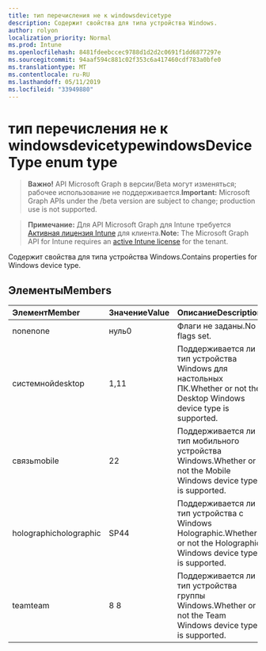 ```yaml
---
title: тип перечисления не к windowsdevicetype
description: Содержит свойства для типа устройства Windows.
author: rolyon
localization_priority: Normal
ms.prod: Intune
ms.openlocfilehash: 8481fdeebccec9788d1d2d2c0691f1dd6877297e
ms.sourcegitcommit: 94aaf594c881c02f353c6a417460cdf783a0bfe0
ms.translationtype: MT
ms.contentlocale: ru-RU
ms.lasthandoff: 05/11/2019
ms.locfileid: "33949880"
---
```

# <a name="windowsdevicetype-enum-type"></a><span data-ttu-id="d0a1b-103">тип перечисления не к windowsdevicetype</span><span class="sxs-lookup"><span data-stu-id="d0a1b-103">windowsDeviceType enum type</span></span>

> <span data-ttu-id="d0a1b-104">**Важно!** API Microsoft Graph в версии/Beta могут изменяться; рабочее использование не поддерживается.</span><span class="sxs-lookup"><span data-stu-id="d0a1b-104">**Important:** Microsoft Graph APIs under the /beta version are subject to change; production use is not supported.</span></span>

> <span data-ttu-id="d0a1b-105">**Примечание:** Для API Microsoft Graph для Intune требуется [Активная лицензия Intune](https://go.microsoft.com/fwlink/?linkid=839381) для клиента.</span><span class="sxs-lookup"><span data-stu-id="d0a1b-105">**Note:** The Microsoft Graph API for Intune requires an [active Intune license](https://go.microsoft.com/fwlink/?linkid=839381) for the tenant.</span></span>

<span data-ttu-id="d0a1b-106">Содержит свойства для типа устройства Windows.</span><span class="sxs-lookup"><span data-stu-id="d0a1b-106">Contains properties for Windows device type.</span></span>

## <a name="members"></a><span data-ttu-id="d0a1b-107">Элементы</span><span class="sxs-lookup"><span data-stu-id="d0a1b-107">Members</span></span>
|<span data-ttu-id="d0a1b-108">Элемент</span><span class="sxs-lookup"><span data-stu-id="d0a1b-108">Member</span></span>|<span data-ttu-id="d0a1b-109">Значение</span><span class="sxs-lookup"><span data-stu-id="d0a1b-109">Value</span></span>|<span data-ttu-id="d0a1b-110">Описание</span><span class="sxs-lookup"><span data-stu-id="d0a1b-110">Description</span></span>|
|:---|:---|:---|
|<span data-ttu-id="d0a1b-111">none</span><span class="sxs-lookup"><span data-stu-id="d0a1b-111">none</span></span>|<span data-ttu-id="d0a1b-112">нуль</span><span class="sxs-lookup"><span data-stu-id="d0a1b-112">0</span></span>|<span data-ttu-id="d0a1b-113">Флаги не заданы.</span><span class="sxs-lookup"><span data-stu-id="d0a1b-113">No flags set.</span></span>|
|<span data-ttu-id="d0a1b-114">системной</span><span class="sxs-lookup"><span data-stu-id="d0a1b-114">desktop</span></span>|<span data-ttu-id="d0a1b-115">1,1</span><span class="sxs-lookup"><span data-stu-id="d0a1b-115">1</span></span>|<span data-ttu-id="d0a1b-116">Поддерживается ли тип устройства Windows для настольных ПК.</span><span class="sxs-lookup"><span data-stu-id="d0a1b-116">Whether or not the Desktop Windows device type is supported.</span></span>|
|<span data-ttu-id="d0a1b-117">связь</span><span class="sxs-lookup"><span data-stu-id="d0a1b-117">mobile</span></span>|<span data-ttu-id="d0a1b-118">2</span><span class="sxs-lookup"><span data-stu-id="d0a1b-118">2</span></span>|<span data-ttu-id="d0a1b-119">Поддерживается ли тип мобильного устройства Windows.</span><span class="sxs-lookup"><span data-stu-id="d0a1b-119">Whether or not the Mobile Windows device type is supported.</span></span>|
|<span data-ttu-id="d0a1b-120">holographic</span><span class="sxs-lookup"><span data-stu-id="d0a1b-120">holographic</span></span>|<span data-ttu-id="d0a1b-121">SP4</span><span class="sxs-lookup"><span data-stu-id="d0a1b-121">4</span></span>|<span data-ttu-id="d0a1b-122">Поддерживается ли тип устройства с Windows Holographic.</span><span class="sxs-lookup"><span data-stu-id="d0a1b-122">Whether or not the Holographic Windows device type is supported.</span></span>|
|<span data-ttu-id="d0a1b-123">team</span><span class="sxs-lookup"><span data-stu-id="d0a1b-123">team</span></span>|<span data-ttu-id="d0a1b-124">8 </span><span class="sxs-lookup"><span data-stu-id="d0a1b-124">8</span></span>|<span data-ttu-id="d0a1b-125">Поддерживается ли тип устройства группы Windows.</span><span class="sxs-lookup"><span data-stu-id="d0a1b-125">Whether or not the Team Windows device type is supported.</span></span>|




